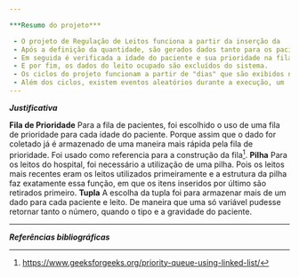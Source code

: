 ```yaml
---

***Resumo do projeto***

 - O projeto de Regulação de Leitos funciona a partir da inserção da    quantidade de pacientes e leitos, ambos aleatórios.  
 - Após a definição da quantidade, são gerados dados tanto para os pacientes (número de identificação, gravidade e idade), quanto para os leitos (número do leito, id do hospital e tipo do leito).  
 - Em seguida é verificada a idade do paciente e sua prioridade na fila adequada, para logo em seguida alocar o paciente para o leito mais recente. 
 - E por fim, os dados do leito ocupado são excluídos do sistema.  
 - Os ciclos do projeto funcionam a partir de "dias" que são exibidos na interface.     
 - Além dos ciclos, existem eventos aleatórios durante a execução, um    paciente pode melhorar durante a fila de espera ou piorar dependendo    da probabilidade do evento acontecer.
---
```

***Justificativa***

**Fila de Prioridade**
Para a fila de pacientes, foi escolhido o uso de uma fila de prioridade para cada idade do paciente. Porque assim que o dado for coletado já é armazenado de uma maneira mais rápida pela fila de prioridade. Foi usado como referencia para a construção da fila[^1].
**Pilha** 
Para os leitos do hospital, foi necessário a utilização de uma pilha. Pois os leitos mais recentes eram os leitos utilizados primeiramente e a estrutura da pilha faz exatamente essa função, em que os itens inseridos por último são retirados primeiro.
**Tupla**
A escolha da tupla foi para armazenar mais de um dado para cada paciente e leito. De maneira que uma só variável pudesse retornar tanto o número, quando o tipo e a gravidade do paciente. 

---

***Referências bibliográficas***

[^1]:https://www.geeksforgeeks.org/priority-queue-using-linked-list/

  